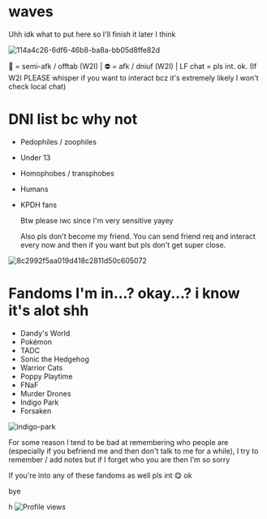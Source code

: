 # waves

Uhh idk what to put here so I'll finish it later I think

![114a4c26-6df6-46b8-ba8a-bb05d8ffe82d](https://github.com/user-attachments/assets/66867eda-fc8f-4674-b995-f897a2430922)

🌙 = semi-afk / offtab (W2I)
| ⛔ = afk / dniuf (W2I)
| LF chat = pls int. ok. (If W2I PLEASE whisper if you want to interact bcz it's extremely likely I won't check local chat)


# DNI list bc why not
- Pedophiles / zoophiles
- Under 13
- Homophobes / transphobes
- Humans
- KPDH fans

  Btw please iwc since I'm very sensitive yayey

  Also pls don't become my friend. You can send friend req and interact every now and then if you want but pls don't get super close.

  
![8c2992f5aa019d418c2811d50c605072](https://github.com/user-attachments/assets/bb73fc00-f99e-4b5c-8a4a-7eb96c9e4f60)

# Fandoms I'm in...? okay...? i know it's alot shh
- Dandy's World
- Pokémon
- TADC
- Sonic the Hedgehog
- Warrior Cats
- Poppy Playtime
- FNaF
- Murder Drones
- Indigo Park
- Forsaken
  
![indigo-park](https://github.com/user-attachments/assets/86a6245f-2cde-4d75-931b-52dd7d031466)


For some reason I tend to be bad at remembering who people are (especially if you befriend me and then don't talk to me for a while), I try to remember / add notes but if I forget who you are then I'm so sorry


  If you're into any of these fandoms as well pls int 😋 ok

  bye
  

h
![Profile views](https://komarev.com/ghpvc/?username=CynDotEXE)

